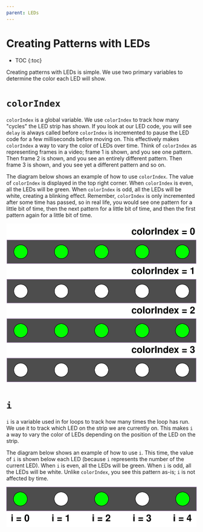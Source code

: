 ```yaml
---
parent: LEDs
---
```


# Creating Patterns with LEDs
- TOC
{:toc}

Creating patterns with LEDs is simple. We use two primary variables to determine the color each LED will show.

# `colorIndex`

`colorIndex` is a global variable. We use `colorIndex` to track how many "cycles" the LED strip has shown. If you look at our LED code, you will see `delay` is always called before `colorIndex` is incremented to pause the LED code for a few milliseconds before moving on. This effectively makes `colorIndex` a way to vary the color of LEDs over time. Think of `colorIndex` as representing frames in a video; frame 1 is shown, and you see one pattern. Then frame 2 is shown, and you see an entirely different pattern. Then frame 3 is shown, and you see yet a different pattern and so on.

The diagram below shows an example of how to use `colorIndex`. The value of `colorIndex` is displayed in the top right corner. When `colorIndex` is even, all the LEDs will be green. When `colorIndex` is odd, all the LEDs will be white, creating a blinking effect. Remember, `colorIndex` is only incremented after some time has passed, so in real life, you would see one pattern for a little bit of time, then the next pattern for a little bit of time, and then the first pattern again for a little bit of time.

![](/assets/color_index_example.svg)

# `i`

`i` is a variable used in for loops to track how many times the loop has run. We use it to track which LED on the strip we are currently on. This makes `i` a way to vary the color of LEDs depending on the position of the LED on the strip.

The diagram below shows an example of how to use `i`. This time, the value of `i` is shown below each LED (because `i` represents the number of the current LED). When `i` is even, all the LEDs will be green. When `i` is odd, all the LEDs will be white. Unlike `colorIndex`, you see this pattern as-is; `i` is not affected by time.

![](/assets/i_example.svg)
